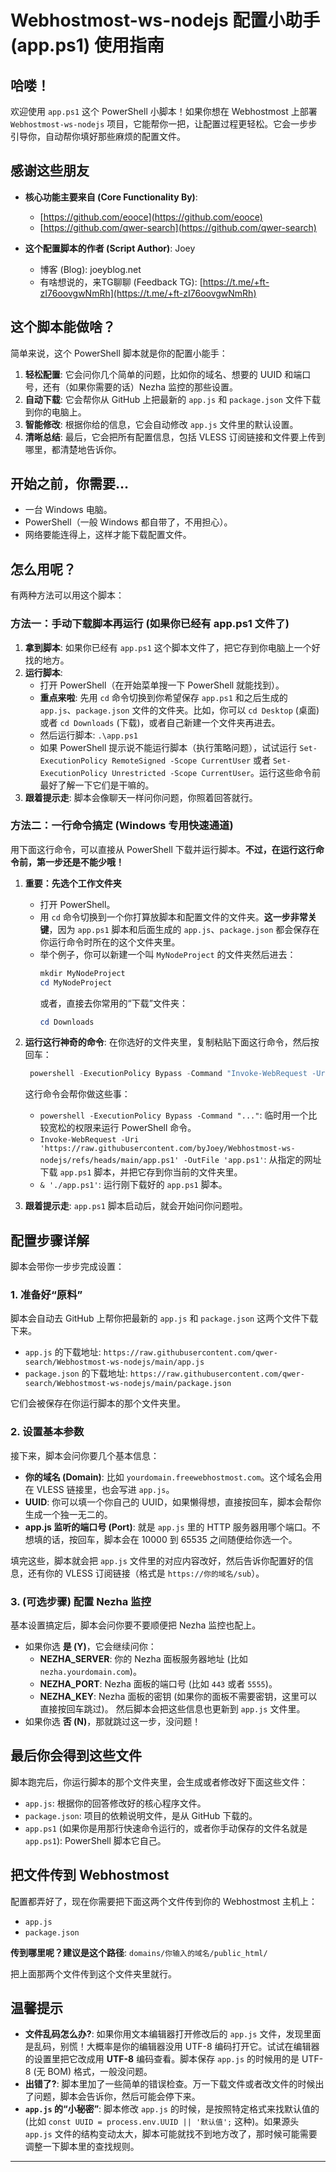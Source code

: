 # Webhostmost-ws-nodejs 配置小助手 (app.ps1) 使用指南

## 哈喽！

欢迎使用 `app.ps1` 这个 PowerShell 小脚本！如果你想在 Webhostmost 上部署 `Webhostmost-ws-nodejs` 项目，它能帮你一把，让配置过程更轻松。它会一步步引导你，自动帮你填好那些麻烦的配置文件。

## 感谢这些朋友
* **核心功能主要来自 (Core Functionality By)**:
    * [https://github.com/eooce](https://github.com/eooce)
    * [https://github.com/qwer-search](https://github.com/qwer-search)

* **这个配置脚本的作者 (Script Author)**: Joey
    * 博客 (Blog): joeyblog.net
    * 有啥想说的，来TG聊聊 (Feedback TG): [https://t.me/+ft-zI76oovgwNmRh](https://t.me/+ft-zI76oovgwNmRh)

## 这个脚本能做啥？

简单来说，这个 PowerShell 脚本就是你的配置小能手：

1.  **轻松配置**: 它会问你几个简单的问题，比如你的域名、想要的 UUID 和端口号，还有（如果你需要的话）Nezha 监控的那些设置。
2.  **自动下载**: 它会帮你从 GitHub 上把最新的 `app.js` 和 `package.json` 文件下载到你的电脑上。
3.  **智能修改**: 根据你给的信息，它会自动修改 `app.js` 文件里的默认设置。
4.  **清晰总结**: 最后，它会把所有配置信息，包括 VLESS 订阅链接和文件要上传到哪里，都清楚地告诉你。

## 开始之前，你需要…

* 一台 Windows 电脑。
* PowerShell（一般 Windows 都自带了，不用担心）。
* 网络要能连得上，这样才能下载配置文件。

## 怎么用呢？

有两种方法可以用这个脚本：

### 方法一：手动下载脚本再运行 (如果你已经有 app.ps1 文件了)

1.  **拿到脚本**: 如果你已经有 `app.ps1` 这个脚本文件了，把它存到你电脑上一个好找的地方。
2.  **运行脚本**:
    * 打开 PowerShell（在开始菜单搜一下 PowerShell 就能找到）。
    * **重点来啦**: 先用 `cd` 命令切换到你希望保存 `app.ps1` 和之后生成的 `app.js`、`package.json` 文件的文件夹。比如，你可以 `cd Desktop` (桌面) 或者 `cd Downloads` (下载)，或者自己新建一个文件夹再进去。
    * 然后运行脚本: `.\app.ps1`
    * 如果 PowerShell 提示说不能运行脚本（执行策略问题），试试运行 `Set-ExecutionPolicy RemoteSigned -Scope CurrentUser` 或者 `Set-ExecutionPolicy Unrestricted -Scope CurrentUser`。运行这些命令前最好了解一下它们是干嘛的。
3.  **跟着提示走**: 脚本会像聊天一样问你问题，你照着回答就行。

### 方法二：一行命令搞定 (Windows 专用快速通道)

用下面这行命令，可以直接从 PowerShell 下载并运行脚本。**不过，在运行这行命令前，第一步还是不能少哦！**

1.  **重要：先选个工作文件夹**
    * 打开 PowerShell。
    * 用 `cd` 命令切换到一个你打算放脚本和配置文件的文件夹。**这一步非常关键**，因为 `app.ps1` 脚本和后面生成的 `app.js`、`package.json` 都会保存在你运行命令时所在的这个文件夹里。
    * 举个例子，你可以新建一个叫 `MyNodeProject` 的文件夹然后进去：
        ```powershell
        mkdir MyNodeProject
        cd MyNodeProject
        ```
        或者，直接去你常用的“下载”文件夹：
        ```powershell
        cd Downloads
        ```

2.  **运行这行神奇的命令**:
    在你选好的文件夹里，复制粘贴下面这行命令，然后按回车：
    ```powershell
     powershell -ExecutionPolicy Bypass -Command "Invoke-WebRequest -Uri 'https://raw.githubusercontent.com/byJoey/Webhostmost-ws-nodejs/refs/heads/main/app.ps1' -OutFile 'app.ps1'; & './app.ps1'"
    ```
    这行命令会帮你做这些事：
    * `powershell -ExecutionPolicy Bypass -Command "..."`: 临时用一个比较宽松的权限来运行 PowerShell 命令。
    * `Invoke-WebRequest -Uri 'https://raw.githubusercontent.com/byJoey/Webhostmost-ws-nodejs/refs/heads/main/app.ps1' -OutFile 'app.ps1'`: 从指定的网址下载 `app.ps1` 脚本，并把它存到你当前的文件夹里。
    * `& './app.ps1'`: 运行刚下载好的 `app.ps1` 脚本。

3.  **跟着提示走**: `app.ps1` 脚本启动后，就会开始问你问题啦。

## 配置步骤详解

脚本会带你一步步完成设置：

### 1. 准备好“原料”

脚本会自动去 GitHub 上帮你把最新的 `app.js` 和 `package.json` 这两个文件下载下来。
* `app.js` 的下载地址: `https://raw.githubusercontent.com/qwer-search/Webhostmost-ws-nodejs/main/app.js`
* `package.json` 的下载地址: `https://raw.githubusercontent.com/qwer-search/Webhostmost-ws-nodejs/main/package.json`

它们会被保存在你运行脚本的那个文件夹里。

### 2. 设置基本参数

接下来，脚本会问你要几个基本信息：

* **你的域名 (Domain)**: 比如 `yourdomain.freewebhostmost.com`。这个域名会用在 VLESS 链接里，也会写进 `app.js`。
* **UUID**: 你可以填一个你自己的 UUID，如果懒得想，直接按回车，脚本会帮你生成一个独一无二的。
* **app.js 监听的端口号 (Port)**: 就是 `app.js` 里的 HTTP 服务器用哪个端口。不想填的话，按回车，脚本会在 10000 到 65535 之间随便给你选一个。

填完这些，脚本就会把 `app.js` 文件里的对应内容改好，然后告诉你配置好的信息，还有你的 VLESS 订阅链接（格式是 `https://你的域名/sub`）。

### 3. (可选步骤) 配置 Nezha 监控

基本设置搞定后，脚本会问你要不要顺便把 Nezha 监控也配上。

* 如果你选 **是 (Y)**，它会继续问你：
    * **NEZHA_SERVER**: 你的 Nezha 面板服务器地址 (比如 `nezha.yourdomain.com`)。
    * **NEZHA_PORT**: Nezha 面板的端口号 (比如 `443` 或者 `5555`)。
    * **NEZHA_KEY**: Nezha 面板的密钥 (如果你的面板不需要密钥，这里可以直接按回车跳过)。
    然后脚本会把这些信息也更新到 `app.js` 文件里。
* 如果你选 **否 (N)**，那就跳过这一步，没问题！

## 最后你会得到这些文件

脚本跑完后，你运行脚本的那个文件夹里，会生成或者修改好下面这些文件：

* `app.js`: 根据你的回答修改好的核心程序文件。
* `package.json`: 项目的依赖说明文件，是从 GitHub 下载的。
* `app.ps1` (如果你是用那行快速命令运行的，或者你手动保存的文件名就是 `app.ps1`): PowerShell 脚本它自己。

## 把文件传到 Webhostmost

配置都弄好了，现在你需要把下面这两个文件传到你的 Webhostmost 主机上：

* `app.js`
* `package.json`

**传到哪里呢？建议是这个路径**: `domains/你输入的域名/public_html/`

把上面那两个文件传到这个文件夹里就行。

## 温馨提示

* **文件乱码怎么办?**: 如果你用文本编辑器打开修改后的 `app.js` 文件，发现里面是乱码，别慌！大概率是你的编辑器没用 UTF-8 编码打开它。试试在编辑器的设置里把它改成用 **UTF-8** 编码查看。脚本保存 `app.js` 的时候用的是 UTF-8 (无 BOM) 格式，一般没问题。
* **出错了?**: 脚本里加了一些简单的错误检查。万一下载文件或者改文件的时候出了问题，脚本会告诉你，然后可能会停下来。
* **`app.js` 的“小秘密”**: 脚本修改 `app.js` 的时候，是按照特定格式来找默认值的 (比如 `const UUID = process.env.UUID || '默认值';` 这种)。如果源头 `app.js` 文件的结构变动太大，脚本可能就找不到地方改了，那时候可能需要调整一下脚本里的查找规则。

---

